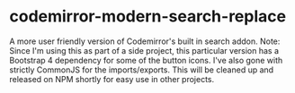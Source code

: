 # codemirror-modern-search-replace
A more user friendly version of Codemirror's built in search addon. 
Note: Since I'm using this as part of a side project, this particular version has a Bootstrap 4 dependency for some of the button icons. I've also gone with strictly CommonJS for the imports/exports.
This will be cleaned up and released on NPM shortly for easy use in other projects.

